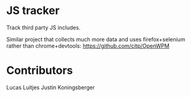 # JS tracker

Track third party JS includes.

Similar project that collects much more data and uses firefox+selenium rather than chrome+devtools: https://github.com/citp/OpenWPM

# Contributors

Lucas Luitjes
Justin Koningsberger


